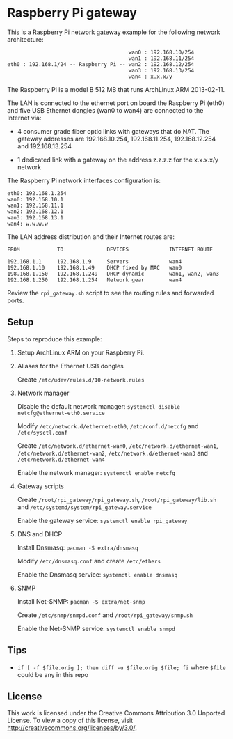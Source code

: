 Raspberry Pi gateway
====================

This is a Raspberry Pi network gateway example for the following
network architecture:


                                           wan0 : 192.168.10/254
                                           wan1 : 192.168.11/254
    eth0 : 192.168.1/24 -- Raspberry Pi -- wan2 : 192.168.12/254
                                           wan3 : 192.168.13/254
                                           wan4 : x.x.x/y

The Raspberry Pi is a model B 512 MB that runs ArchLinux ARM
2013-02-11.

The LAN is connected to the ethernet port on board the Raspberry Pi
(eth0) and five USB Ethernet dongles (wan0 to wan4) are connected to
the Internet via:

- 4 consumer grade fiber optic links with gateways that do NAT. The
  gateway addresses are 192.168.10.254, 192.168.11.254, 192.168.12.254
  and 192.168.13.254

- 1 dedicated link with a gateway on the address z.z.z.z for the
  x.x.x.x/y network

The Raspberry Pi network interfaces configuration is:

    eth0: 192.168.1.254
    wan0: 192.168.10.1
    wan1: 192.168.11.1
    wan2: 192.168.12.1
    wan3: 192.168.13.1
    wan4: w.w.w.w

The LAN address distribution and their Internet routes are:

    FROM            TO              DEVICES             INTERNET ROUTE
    
    192.168.1.1     192.168.1.9     Servers             wan4
    192.168.1.10    192.168.1.49    DHCP fixed by MAC   wan0
    198.168.1.150   192.168.1.249   DHCP dynamic        wan1, wan2, wan3
    192.168.1.250   192.168.1.254   Network gear        wan4

Review the `rpi_gateway.sh` script to see the routing rules and
forwarded ports.

Setup
-----

Steps to reproduce this example:

1.  Setup ArchLinux ARM on your Raspberry Pi.

2.  Aliases for the Ethernet USB dongles

    Create `/etc/udev/rules.d/10-network.rules`

3.  Network manager

    Disable the default network manager: `systemctl disable
    netcfg@ethernet-eth0.service`

    Modify `/etc/network.d/ethernet-eth0`, `/etc/conf.d/netcfg` and
    `/etc/sysctl.conf`

    Create `/etc/network.d/ethernet-wan0`,
    `/etc/network.d/ethernet-wan1`, `/etc/network.d/ethernet-wan2`,
    `/etc/network.d/ethernet-wan3` and `/etc/network.d/ethernet-wan4`

    Enable the network manager: `systemctl enable netcfg`

4.  Gateway scripts

    Create `/root/rpi_gateway/rpi_gateway.sh`,
    `/root/rpi_gateway/lib.sh` and
    `/etc/systemd/system/rpi_gateway.service`

    Enable the gateway service: `systemctl enable rpi_gateway`

5.  DNS and DHCP

    Install Dnsmasq: `pacman -S extra/dnsmasq`

    Modify `/etc/dnsmasq.conf` and create `/etc/ethers`

    Enable the Dnsmasq service: `systemctl enable dnsmasq`

6.  SNMP

    Install Net-SNMP: `pacman -S extra/net-snmp`

    Create `/etc/snmp/snmpd.conf` and `/root/rpi_gateway/snmp.sh`

    Enable the Net-SNMP service: `systemctl enable snmpd`

Tips
----

- `if [ -f $file.orig ]; then diff -u $file.orig $file; fi` where
  `$file` could be any in this repo

License
-------

This work is licensed under the Creative Commons Attribution 3.0
Unported License. To view a copy of this license, visit
http://creativecommons.org/licenses/by/3.0/.
